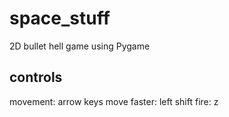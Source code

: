 # space_stuff
2D bullet hell game using Pygame

## controls
movement:     arrow keys
move faster:  left shift
fire:         z
